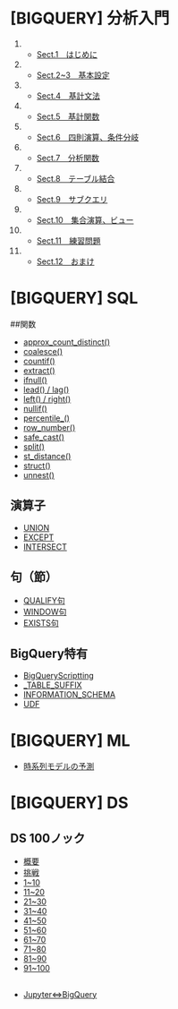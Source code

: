 # [BIGQUERY] 分析入門
1. - [Sect.1　はじめに](google_bigquery)
2. - [Sect.2~3　基本設定](google_bigquery_2_3)
3. - [Sect.4　基計文法](google_bigquery_4)
4. - [Sect.5　基計関数](google_bigquery_5)
5. - [Sect.6　四則演算、条件分岐](google_bigquery_6)
6. - [Sect.7　分析関数](google_bigquery_7)
7. - [Sect.8　テーブル結合](google_bigquery_8)
8. - [Sect.9　サブクエリ](google_bigquery_9)
9. - [Sect.10　集合演算、ビュー](google_bigquery_10)
10. - [Sect.11　練習問題](google_bigquery_11)
11. - [Sect.12　おまけ](google_bigquery_12)



# [BIGQUERY] SQL
##関数  
+ [approx_count_distinct()](sql_approx_count_distinct)
+ [coalesce()](sql_coalesce)
+ [countif()](sql_countif)
+ [extract()](sql_extract)
+ [ifnull()](sql_ifnull)
+ [lead() / lag()](sql_lead_lag)
+ [left() / right()](sql_left_right)
+ [nullif()](sql_nullif)
+ [percentile_()](sql_percentile)
+ [row_number()](sql_row_number)
+ [safe_cast()](sql_safe_cast)
+ [split()](sql_split)
+ [st_distance()](sql_st_distance)
+ [struct()](sql_struct)
+ [unnest()](sql_unnest)

## 演算子
+ [UNION](sql_union)
+ [EXCEPT](sql_except)
+ [INTERSECT](sql_intersect)

## 句（節）
+ [QUALIFY句](sql_qualify)
+ [WINDOW句](sql_window)
+ [EXISTS句](sql_exists)

## BigQuery特有
+ [BigQueryScriptting](sql_bqscripting)
+ [_TABLE_SUFFIX](sql_table_suffix)
+ [INFORMATION_SCHEMA](sql_information_schema)
+ [UDF](sql_udf)



# [BIGQUERY] ML
+ [時系列モデルの予測](ml_time_series)



# [BIGQUERY] DS
## DS 100ノック
+ [概要](ds_100knock)
+ [挑戦](ds_100knock_sql)
+ [1~10]()
+ [11~20]()
+ [21~30]()
+ [31~40]()
+ [41~50]()
+ [51~60]()
+ [61~70]()
+ [71~80]()
+ [81~90]()
+ [91~100]()


## 
+ [Jupyter⇔BigQuery](ds_jupyter_bigquery)

